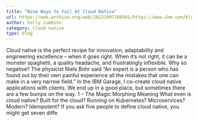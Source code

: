 ```yaml
---
title: "Nine Ways to Fail At Cloud Native"
url: https://web.archive.org/web/20221007160941/https://www.ibm.com/blogs/think/uk-en/nine-ways-to-fail-at-cloud-native/
author: holly cummins
category: cloud native
type: blog
---
```


Cloud native is the perfect recipe for innovation, adaptability and engineering excellence – when it goes right. When it’s not right, it can be a monster spaghetti, a quality headache, and frustratingly inflexible. Why so negative? The physicist Niels Bohr said “An expert is a person who has found out by their own painful experience all the mistakes that one can make in a very narrow field.” In the IBM Garage, I co-create cloud native applications with clients. We end up in a good place, but sometimes there are a few bumps on the way. 1 – The Magic Morphing Meaning What even is cloud native? Built for the cloud? Running on Kubernetes? Microservices? Modern? Idempotent? If you ask five people to define cloud native, you might get seven diffe
